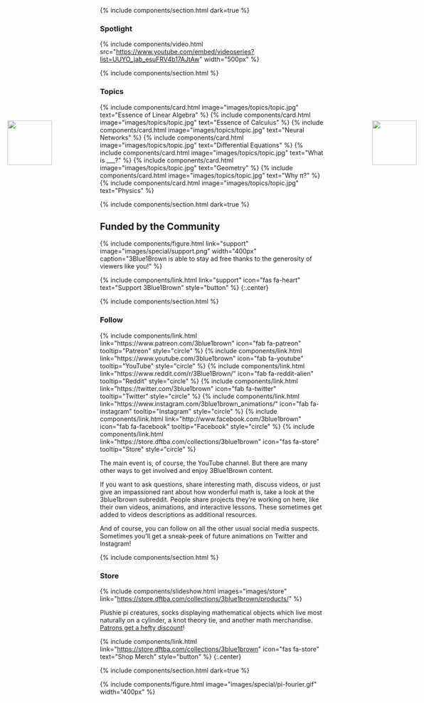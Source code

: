 ---
---

{% include components/section.html dark=true %}

### Spotlight

<!-- this link should always point to the latest video on the youtube channel -->
{% include components/video.html src="https://www.youtube.com/embed/videoseries?list=UUYO_jab_esuFRV4b17AJtAw" width="500px" %}

<div>
  <!-- turn off markdown to prevent these images being wrapped in paragraph -->
  <img src="{{ 'images/special/pi-creature-1.svg' | relative_url }}" style="position: absolute; left: 20px; top: 320px; width: 100px;">
  <img src="{{ 'images/special/pi-creature-2.svg' | relative_url }}" style="position: absolute; right: 20px; top: 320px; width: 100px;">
</div>

{% include components/section.html %}

### Topics

<div class="gallery">
  {% include components/card.html image="images/topics/topic.jpg" text="Essence of Linear Algebra" %}
  {% include components/card.html image="images/topics/topic.jpg" text="Essence of Calculus" %}
  {% include components/card.html image="images/topics/topic.jpg" text="Neural Networks" %}
  {% include components/card.html image="images/topics/topic.jpg" text="Differential Equations" %}
  {% include components/card.html image="images/topics/topic.jpg" text="What is ___?" %}
  {% include components/card.html image="images/topics/topic.jpg" text="Geometry" %}
  {% include components/card.html image="images/topics/topic.jpg" text="Why π?" %}
  {% include components/card.html image="images/topics/topic.jpg" text="Physics" %}
</div>

{% include components/section.html dark=true %}

## Funded by the Community

{% include components/figure.html link="support" image="images/special/support.png" width="400px" caption="3Blue1Brown is able to stay ad free thanks to the generosity of viewers like you!" %}

{% include components/link.html link="support" icon="fas fa-heart" text="Support 3Blue1Brown" style="button" %}
{:.center}

{% include components/section.html %}

### Follow

<div class="social">
  {% include components/link.html link="https://www.patreon.com/3blue1brown" icon="fab fa-patreon" tooltip="Patreon" style="circle" %}
  {% include components/link.html link="https://www.youtube.com/3blue1brown" icon="fab fa-youtube" tooltip="YouTube" style="circle" %}
  {% include components/link.html link="https://www.reddit.com/r/3Blue1Brown/" icon="fab fa-reddit-alien" tooltip="Reddit" style="circle" %}
  {% include components/link.html link="https://twitter.com/3blue1brown" icon="fab fa-twitter" tooltip="Twitter" style="circle" %}
  {% include components/link.html link="https://www.instagram.com/3blue1brown_animations/" icon="fab fa-instagram" tooltip="Instagram" style="circle" %}
  {% include components/link.html link="http://www.facebook.com/3blue1brown" icon="fab fa-facebook" tooltip="Facebook" style="circle" %}
  {% include components/link.html link="https://store.dftba.com/collections/3blue1brown" icon="fas fa-store" tooltip="Store" style="circle" %}
</div>

The main event is, of course, the YouTube channel.
But there are many other ways to get involved and enjoy 3Blue1Brown content.

If you want to ask questions, share interesting math, discuss videos, or just give an impassioned rant about how wonderful math is, take a look at the 3blue1brown subreddit.
People share projects they’re working on here, like their own videos, animations, and interactive lessons.
These sometimes get added to videos descriptions as additional resources.

And of course, you can follow on all the other usual social media suspects.
Sometimes you'll get a sneak-peek of future animations on Twitter and Instagram!

{% include components/section.html %}

### Store

{% include components/slideshow.html images="images/store" link="https://store.dftba.com/collections/3blue1brown/products/" %}

Plushie pi creatures, socks displaying mathematical objects which live most naturally on a cylinder, a knot theory tie, and another math merchandise.
[Patrons get a hefty discount](https://www.patreon.com/posts/17090829)!

{% include components/link.html link="https://store.dftba.com/collections/3blue1brown" icon="fas fa-store" text="Shop Merch" style="button" %}
{:.center}

{% include components/section.html dark=true %}

{% include components/figure.html image="images/special/pi-fourier.gif" width="400px" %}
